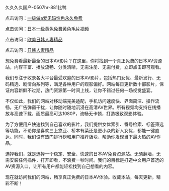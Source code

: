 久久久久国产-0507hr-881比鸭


点击访问：<a href="https://cfad.pages.dev/">一级做a爱无码性色永久免费</a>

点击访问：<a href="https://gda-c7m.pages.dev/">日本一级黄色免费黄色毛片视频</a>

点击访问：<a href="https://tfda.pages.dev/">欧美日韩人妻精品</a>

点击访问：<a href="https://gfd-5xg.pages.dev/">日韩人妻精品</a>


想免费看最新最全的日本AV影片？在这里，你将找到一个真正免费的日本AV资源站，内容丰富、播放流畅、分类清晰，无需注册、无需付费，立即点击即可观看。

我们专注于收录各大平台最受欢迎的日本AV影片，包括热门女优、最新发行、无码精选、剧情向系列等，满足各种用户的观影偏好。网站每日更新数十部影片，保证内容新鲜不过期，热门资源第一时间上线，让你不错过任何一场视觉盛宴。

不仅如此，我们的网站对移动端完美适配，手机访问速度快、界面简洁、操作流畅，无广告弹窗干扰，让你随时随地沉浸在高清AV世界。所有视频均支持在线播放与高速下载，画质最高可达1080P，流畅无卡顿，打造极致观影体验。

为了方便用户快速找到自己喜欢的影片，我们提供女优索引、番号检索、标签筛选等功能，不论你是喜欢三上悠亚、桥本有菜还是更小众的新人女优，都能一键直达。同时，我们设有热门排行榜和用户推荐版块，帮助你发现当下最火热的AV作品。

选择我们，就是选择一个稳定、安全、快速的日本AV免费资源站。无须翻墙，无需安装任何插件，打开即看，不浪费一秒时间。我们的目标是打造中文用户首选的AV资源入口，让所有用户都能轻松找到自己想看的内容。

现在就访问我们的网站，畅享真正免费的日本AV体验。收藏本站，每天更新，精彩不断！

<span style="display:none;">[Canonical link ( https://github.com/nm20250705/541532 ）</span>
